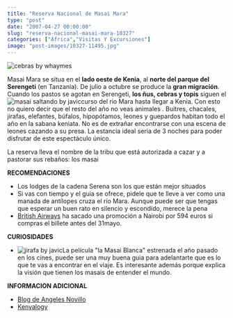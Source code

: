 ```yaml
---
title: "Reserva Nacional de Masai Mara"
type: "post"
date: "2007-04-27 00:00:00"
slug: "reserva-nacional-masai-mara-10327"
categories: ["África","Visitas Y Excursiones"]
image: "post-images/10327-11495.jpg"
---
```


![cebras by whaymes](post-images/10327-11495.jpg "cebras by whaymes")

Masai Mara se situa en el **lado oeste de Kenia**, al **norte del parque del Serengeti** (en Tanzania). De julio a octubre se produce la **gran migración**. Cuando los pastos se agotan en Serengeti, **los ñus, cebras y topis** siguen el ![masai saltando by javic](post-images/10327-11498.jpg "masai saltando by javic")curso del rio Mara hasta llegar a Kenia. Con esto no quiero decir que el resto del año no veas animales . Buitres, chacales, jirafas, elefantes, búfalos, hipopótamos, leones y guepardos habitan todo el año en la sabana keniata. No es de extrañar encontrarse con una escena de leones cazando a su presa. La estancia ideal seria de 3 noches para poder disfrutar de este espectáculo único.

La reserva lleva el nombre de la tribu que está autorizada a cazar y a pastorar sus rebaños: los masai

**RECOMENDACIONES**

- Los lodges de la cadena Serena son los que están mejor situados
- Si vas con tiempo y el guia se ofrece, pidele que te lleve a ver como una manada de antílopes cruza el río Mara. Aunque puede ser que tengas que esperar un buen rato en silencio y escondido, merece la pena
- [British Airways](http://www.ba.com) ha sacado una promoción a Nairobi por 594 euros si compras el billete antes del 31mayo.

**CURIOSIDADES**

- ![jirafa by javic](post-images/10327-11497.jpg "jirafa by javic")La película "la Masai Blanca" estrenada el año pasado en los cines, puede ser una muy buena guia para adelantarte que es lo que te vas a encontrar en el viaje. Es interesante además porque explica la visión que tienen los masais de entender el mundo.

**INFORMACION ADICIONAL**

- [Blog de Angeles Novillo](http://angelesnovillo.blogspot.com/search/label/Kenya)
- [Kenyalogy ](http://www.kenyalogy.com/esp/parques/mara35.html)